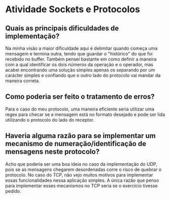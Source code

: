 # Atividade Sockets e Protocolos

## Quais as principais dificuldades de implementação?
Na minha visão a maior dificuldade aqui é delimitar quando começa uma mensagem e termina outra, tendo que guardar o "histórico" do que foi recebido no buffer. Também pensei bastante em como definir a maneira com a qual identificar os dois números da operação e o operador, mas acabei encontrando uma solução simples apenas os separando por um carácter simples e confiando que o outro lado do protocolo vai mandar da maneira correta.

## Como poderia ser feito o tratamento de erros?
Para o caso do meu protocolo, uma maneira eficiente seria utilizar uma regex para checar se a mensagem está no formato desejado e pode ser lida utilizando o protocolo do lado do receptor.

## Haveria alguma razão para se implementar um mecanismo de numeração/identificação de mensagens neste protocolo?
Acho que poderia ser uma boa ideia no caso da implementação do UDP, pois se as mensagens chegarem desordenadas corre o risco de quebrar o protocolo. No caso do TCP, não vejo muitos motivos para implementar essas funcionalidades nessa aplicação simples. A única razão que penso para implementar esses mecanismos no TCP seria se o exercício tivesse pedido.